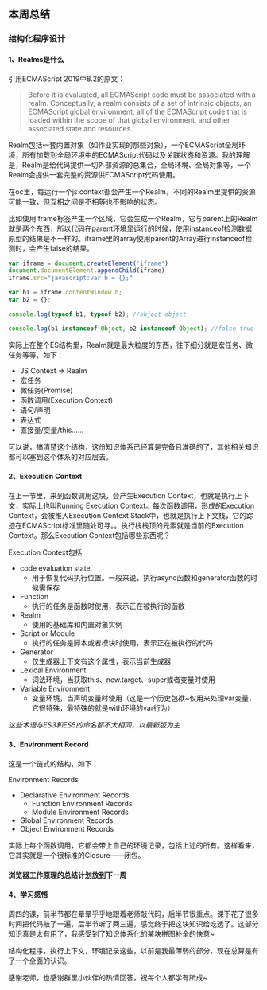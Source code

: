 ## 本周总结

### 结构化程序设计

#### 1、Realms是什么

引用ECMAScript 2019中8.2的原文：


>Before it is evaluated, all ECMAScript code must be associated with a realm. Conceptually, a realm consists of a set of intrinsic objects, an ECMAScript global environment, all of the ECMAScript code that is loaded within the scope of that global environment, and other associated state and resources.


Realm包括一套内置对象（如作业实现的那些对象），一个ECMAScript全局环境，所有加载到全局环境中的ECMAScript代码以及关联状态和资源。我的理解是，Realm是给代码提供一切外部资源的总集合，全局环境、全局对象等，一个Realm会提供一套完整的资源供ECMAScript代码使用。

在oc里，每运行一个js context都会产生一个Realm，不同的Realm里提供的资源可能一致，但互相之间是不相等也不影响的状态。

比如使用iframe标签产生一个区域，它会生成一个Realm，它与parent上的Realm就是两个东西，所以代码在parent环境里运行的时候，使用instanceof检测数据原型的结果是不一样的。iframe里的array使用parent的Array进行instanceof检测时，会产生false的结果。

```js
var iframe = document.createElement('iframe')
document.documentElement.appendChild(iframe)
iframe.src="javascript:var b = {};"

var b1 = iframe.contentWindow.b;
var b2 = {};

console.log(typeof b1, typeof b2); //object object

console.log(b1 instanceof Object, b2 instanceof Object); //false true
```

实际上在整个ES结构里，Realm就是最大粒度的东西，往下细分就是宏任务、微任务等等，如下：

+ JS Context => Realm
+ 宏任务
+ 微任务(Promise)
+ 函数调用(Execution Context)
+ 语句/声明
+ 表达式
+ 直接量/变量/this……

可以说，搞清楚这个结构，这份知识体系已经算是完备且准确的了，其他相关知识都可以塞到这个体系的对应层去。

#### 2、Execution Context

在上一节里，来到函数调用这块，会产生Execution Context，也就是执行上下文，实际上也叫Running Execution Context。每次函数调用，形成的Execution Context，会被推入Execution Context Stack中，也就是执行上下文栈，它的踪迹在ECMAScript标准里随处可寻。。执行栈栈顶的元素就是当前的Execution Context。那么Execution Context包括哪些东西呢？

Execution Context包括
+ code evaluation state
  + 用于恢复代码执行位置。一般来说，执行async函数和generator函数的时候需保存
+ Function
  + 执行的任务是函数时使用，表示正在被执行的函数
+ Realm
  + 使用的基础库和内置对象实例
+ Script or Module
  + 执行的任务是脚本或者模块时使用，表示正在被执行的代码
+ Generator
  + 仅生成器上下文有这个属性，表示当前生成器
+ Lexical Environment
  + 词法环境，当获取this、new.target、super或者变量时使用
+ Variable Environment
  + 变量环境，当声明变量时使用（这是一个历史包袱~仅用来处理var变量，它很特殊，最特殊的就是with环境的var行为）

*这些术语与ES3和ES5的命名都不大相同，以最新版为主*

#### 3、Environment Record

这是一个链式的结构，如下：

Environment Records
+ Declarative Environment Records
  + Function Environment Records
  + Module Environment Records
+ Global Environment Records
+ Object Environment Records

实际上每个函数调用，它都会带上自己的环境记录，包括上述的所有。这样看来，它其实就是一个很标准的Closure——闭包。

#### 浏览器工作原理的总结计划放到下一周

#### 4、学习感悟

周四的课，前半节都在晕晕乎乎地跟着老师敲代码，后半节很重点。课下花了很多时间把代码敲了一遍，后半节听了两三遍，感觉终于把这块知识给吃透了。这部分知识真是太有用了，我感受到了知识体系化的某块拼图补全的快意~

结构化程序，执行上下文，环境记录这些，以前是我最薄弱的部分，现在总算是有了一个全面的认识。

感谢老师，也感谢群里小伙伴的热情回答，祝每个人都学有所成~

